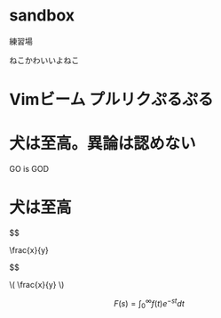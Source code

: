 sandbox
=======

練習場

ねこかわいいよねこ

Vimビーム
プルリクぷるぷる
=======
犬は至高。異論は認めない
=======

GO is GOD

犬は至高
=======

$$

\frac{x}{y} 

$$

\\( \frac{x}{y} \\)

``` math
F(s)=\int_{0}^{\infty}f(t)e^{-st}dt
```
